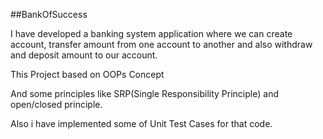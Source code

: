 ##BankOfSuccess

I have developed a banking system application where we can create account, transfer amount from one account to another and also withdraw and deposit amount to our account.

This Project based on OOPs Concept

And some principles like SRP(Single Responsibility Principle) and open/closed principle.

Also i have implemented some of Unit Test Cases for that code.
